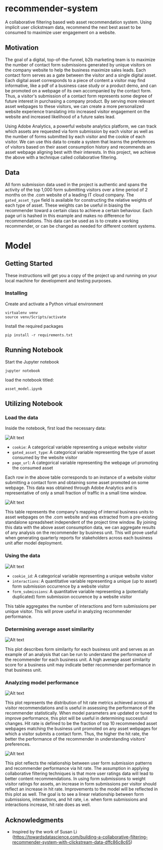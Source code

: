 # recommender-system

A collaborative filtering based web asset recommendation system. Using implicit user clickstream data, recommend the next best asset to be consumed to maximize user engagement on a website.

## Motivation
The goal of a digital, top-of-the-funnel, b2b marketing team is to maximize the number of contact form submissions generated by unique visitors on the company website to help the business maximize sales leads. Each contact form serves as a gate between the visitor and a single digital asset. Each digital asset corresponds to a piece of content a visitor may find informative, like a pdf of a business case study or a product demo, and can be promoted on a webpage of its own accompanied by the contact form. Thus, a visitor's submission of a contact form represents some degree of future interest in purchasing a company product. By serving more relevant asset webpages to these visitors, we can create a more personalized website experience translating into increased visitor engagement on the website and increased likelihood of a future sales lead.

Using Adobe Analytics, a powerful website analytics platform, we can track which assets are requested via form submission by each visitor as well as the number of forms submitted by each visitor and the cookie of each visitor. We can use this data to create a system that learns the preferences of visitors based on their asset consumption history and recommends an asset webpage aligning best with their interests. In this project, we achieve the above with a technique called collaborative filtering.

## Data

All form submission data used in the project is authentic and spans the activity of the top 1,000 form submitting visitors over a time period of 2 months on the .com website of a leading IT cloud company. The ```gated_asset_type``` field is available for constructing the relative weights of each type of asset. These weights can be useful in biasing the recommender toward a certain class to achieve a certain behaviour. Each page url is hashed in this example and makes no difference for recommendations. This data can be used as is to create a working recommender, or can be changed as needed for different content systems.



#  Model




## Getting Started

These instructions will get you a copy of the project up and running on your local machine for development and testing purposes.

### Installing

Create and activate a Python virtual environment
```
virtualenv venv
source venv/Scripts/activate
```

Install the required packages
```
pip install -r requirements.txt
```

## Running Notebook

Start the Jupyter notebook
```
jupyter notebook
```

load the notebook titled:
```
asset_model.ipynb
```

## Utilizing Notebook

### Load the data

Inside the notebook, first load the necessary data:

![Alt text](img/submissions.png?raw=true "Submission data")

- ```cookie```: A categorical variable representing a unique website visitor
- ```gated_asset_type```: A categorical variable representing the type of asset consumed by the website visitor
- ```page_url```: A categorical variable representing the webpage url promoting the consumed asset

Each row in the above table corresponds to an instance of a website visitor submitting a contact form and obtaining some asset promoted on some webpage. This data was obtained through Adobe Analytics and is representative of only a small fraction of traffic in a small time window.

![Alt text](img/bu_mapping.png?raw=true "Business unit data")

This table represents the company's mapping of internal business units to asset webpages on the .com website and was extracted from a pre-existing standalone spreadsheet independent of the project time window. By joining this data with the above asset consumption data, we can aggregate results of any analysis on the recommender by business unit. This will prove useful when generating quarterly reports for stakeholders across each business unit after model deployment.

### Using the data

![Alt text](img/interactions.png?raw=true "User interaction data")

- ```cookie_id```: A categorical variable representing a unique website visitor
- ```interactions```: A quantitative variable representing a unique (up to asset) form submission occurrence by a website visitor
- ```form_submissions```: A quantitative variable representing a (potentially duplicated) form submission occurence by a website visitor

This table aggregates the number of interactions and form submissions per unique visitor. This will prove useful in analyzing recommender performance.

### Determining average asset similarity 

![Alt text](img/avg_similarity.png?raw=true "Average similarity data")

This plot describes form similarity for each business unit and serves as an example of an analysis that can be run to understand the performance of the recommender for each business unit. A high average asset similarity score for a business unit may indicate better recommender performance in that business unit.

### Analyzing model performance

![Alt text](img/hitrate.png?raw=true "Hit rate")

This plot represents the distribution of hit rate metrics achieved across all visitor recommendations and is useful in assessing the performance of the recommender statistically. When model parameters are updated or tuned to improve performance, this plot will be useful in determining successful changes. Hit rate is defined to be the fraction of top 10 recommended asset webpages matching the business unit promoted on any asset webpages for which a visitor submits a contact form. Thus, the higher the hit rate, the better the performance of the recommender in understanding visitors' preferences.

![Alt text](img/3d.png?raw=true "Hit rate vs form submissions vs interactions")

This plot reflects the relationship between user form submission patterns and recommender performance via hit rate. The assumption in applying collaborative filtering techniques is that more user ratings data will lead to better content recommendations. In using form submissions to weight visitor ratings for assets, an increase in form submissions per visitor should reflect an increase in hit rate. Improvements to the model will be reflected in this plot as well. The goal is to see a linear relationship between form submissions, interactions, and hit rate, i.e. when form submissions and interactions increase, hit rate does as well.

## Acknowledgments

* Inspired by the work of Susan Li (https://towardsdatascience.com/building-a-collaborative-filtering-recommender-system-with-clickstream-data-dffc86c8c65)

